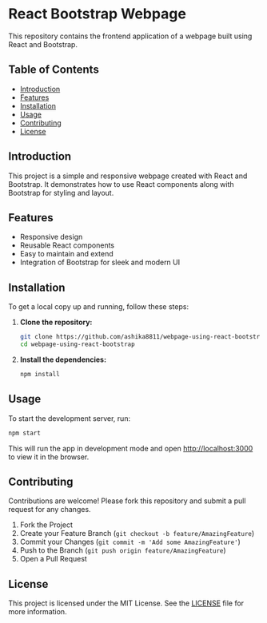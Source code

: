 # React Bootstrap Webpage

This repository contains the frontend application of a webpage built using React and Bootstrap.

## Table of Contents

- [Introduction](#introduction)
- [Features](#features)
- [Installation](#installation)
- [Usage](#usage)
- [Contributing](#contributing)
- [License](#license)

## Introduction

This project is a simple and responsive webpage created with React and Bootstrap. It demonstrates how to use React components along with Bootstrap for styling and layout.

## Features

- Responsive design
- Reusable React components
- Easy to maintain and extend
- Integration of Bootstrap for sleek and modern UI

## Installation

To get a local copy up and running, follow these steps:

1. **Clone the repository:**

   ```sh
   git clone https://github.com/ashika8811/webpage-using-react-bootstrap.git
   cd webpage-using-react-bootstrap
   ```

2. **Install the dependencies:**

   ```sh
   npm install
   ```

## Usage

To start the development server, run:

```sh
npm start
```

This will run the app in development mode and open [http://localhost:3000](http://localhost:3000) to view it in the browser.

## Contributing

Contributions are welcome! Please fork this repository and submit a pull request for any changes.

1. Fork the Project
2. Create your Feature Branch (`git checkout -b feature/AmazingFeature`)
3. Commit your Changes (`git commit -m 'Add some AmazingFeature'`)
4. Push to the Branch (`git push origin feature/AmazingFeature`)
5. Open a Pull Request

## License

This project is licensed under the MIT License. See the [LICENSE](LICENSE) file for more information.





